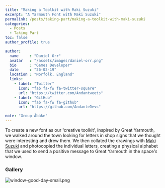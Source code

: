 ```yaml
---
title: "Making a Toolkit with Maki Suzuki"
excerpt: "A Yarmouth Font with Maki Suzuki"
permalink: /posts/taking-part/making-a-toolkit-with-maki-suzuki
categories:
  - Posts
  - Taking Part
toc: false
author_profile: true

author:
  name     : "Daniel Orr"
  avatar   : "/assets/images/daniel-orr.png"
  bio      : "Games Developer"
  date     : "26-02-19"
  location : "Norfolk, England"
  links:
    - label: "Twitter"
      icon: "fab fa-fw fa-twitter-square"
      url: "https://twitter.com/Andantweets"
    - label: "GitHub"
      icon: "fab fa-fw fa-github"
      url: "https://github.com/AndanteDevs"

note: "Group Åbäke"
---
```


To create a new font as our 'creative toolkit', inspired by Great Yarmouth, we walked around the town looking for letters in shop signs that we thought were interesting and drew them. We then collated the drawings with [Maki Suzuki](https://abake.fr) and photocopied the individual letters, creating a physical alphabet that we used to send a positive message to Great Yarmouth in the space's window.


### Gallery
![window-good-day-small.png](https://creative-collisions.github.io/make-yarmouth/assets/images/photos/window-good-day-small.png)
